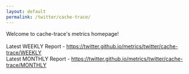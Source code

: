 ```yaml
---
layout: default
permalink: /twitter/cache-trace/
---
```

Welcome to cache-trace's metrics homepage!
<br><br>
Latest WEEKLY Report - <a href="https://twitter.github.io/metrics/twitter/cache-trace/WEEKLY">https://twitter.github.io/metrics/twitter/cache-trace/WEEKLY</a>
<br>
Latest MONTHLY Report - <a href="https://twitter.github.io/metrics/twitter/cache-trace/MONTHLY">https://twitter.github.io/metrics/twitter/cache-trace/MONTHLY</a>
<br>
